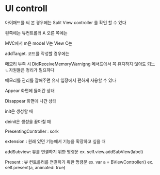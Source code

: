 # UI controll

아이패드를 써 본 경우에는 Split View controller 를 확인 할 수 있다

왼쪽에는 뷰컨트롤러 A 오른 쪽에는 

MVC에서 m은 model V는 View C는

addTarget. 코드를 작성할 경우에는 

메모리 부족 시 DidReceiveMemoryWarnigng 메서드에서 꼭 유지하지 않아도 되느 ㄴ자원들은 정리가 필요하다

메모리를 관리를 잘해주면 유저 입장에서 편하게 사용할 수 있다

Appear 화면에 들어간 상태

Disappear 화면에 나간 상태

init은 생성할 때

deinit은 생성을 끝마칠 때

PresentingController : sork

extension : 원래 있던 기능에서 기능을 확장하고 싶을 때 

addSubview: 뷰를 연결하기 위한 명령문 
ex. self.view.addSubView(label)  

Present : 뷰 컨트롤러를 연결하기 위한 명령문
ex. var a = BViewController()
ex. self.present(a, animated: true)



